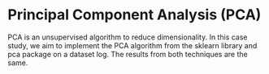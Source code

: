 <h1>Principal Component Analysis (PCA)</h1>
<p>PCA is an unsupervised algorithm to reduce dimensionality. In this case study, we aim to implement the PCA algorithm from the sklearn library and pca package on a dataset log. The results from both techniques are the same.</p>

